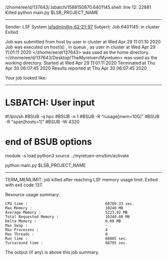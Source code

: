 /zhome/ee/d/137643/.lsbatch/1588150870.6401145.shell: line 12: 22881 Killed                  python main.py $LSB_PROJECT_NAME

------------------------------------------------------------
Sender: LSF System <lsfadmin@n-62-21-97>
Subject: Job 6401145: <NNAgent8NN-Selfplay-50-random> in cluster <dcc> Exited

Job <NNAgent8NN-Selfplay-50-random> was submitted from host <n-62-27-20> by user <s183905> in cluster <dcc> at Wed Apr 29 11:01:10 2020
Job was executed on host(s) <n-62-21-97>, in queue <hpc>, as user <s183905> in cluster <dcc> at Wed Apr 29 11:01:11 2020
</zhome/ee/d/137643> was used as the home directory.
</zhome/ee/d/137643/Desktop/TheMyretuen/Myretuen> was used as the working directory.
Started at Wed Apr 29 11:01:11 2020
Terminated at Thu Apr 30 06:07:45 2020
Results reported at Thu Apr 30 06:07:45 2020

Your job looked like:

------------------------------------------------------------
# LSBATCH: User input
#!/bin/sh
#BSUB -q hpc
#BSUB -n 1
#BSUB -R "rusage[mem=10G]"
#BSUB -R "span[hosts=1]"
#BSUB -W 4320
# end of BSUB options

module -s load python3
source ../myretuen-env/bin/activate

python main.py $LSB_PROJECT_NAME


------------------------------------------------------------

TERM_MEMLIMIT: job killed after reaching LSF memory usage limit.
Exited with exit code 137.

Resource usage summary:

    CPU time :                                   68789.33 sec.
    Max Memory :                                 10240 MB
    Average Memory :                             5223.92 MB
    Total Requested Memory :                     10240.00 MB
    Delta Memory :                               0.00 MB
    Max Swap :                                   -
    Max Processes :                              4
    Max Threads :                                8
    Run time :                                   68805 sec.
    Turnaround time :                            68795 sec.

The output (if any) is above this job summary.

